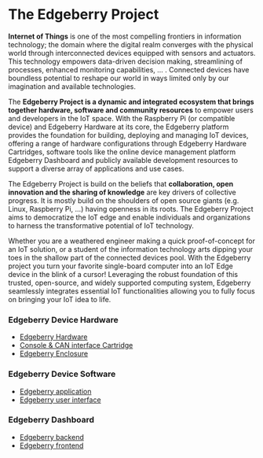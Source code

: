 # The Edgeberry Project

**Internet of Things** is one of the most compelling frontiers in information technology; the domain where the digital realm converges with the physical world through interconnected devices equipped with sensors and actuators. This technology empowers data-driven decision making, streamlining of processes, enhanced monitoring capabilities, ... . Connected devices have boundless potential to reshape our world in ways limited only by our imagination and available technologies.

The **Edgeberry Project is a dynamic and integrated ecosystem that brings together hardware, software and community resources** to empower users and developers in the IoT space. With the Raspberry Pi (or compatible device) and Edgeberry Hardware at its core, the Edgeberry platform provides the foundation for building, deploying and managing IoT devices, offering a range of hardware configurations through Edgeberry Hardware Cartridges, software tools like the online device management platform Edgeberry Dashboard and publicly available development resources to support a diverse array of applications and use cases.

The Edgeberry Project is build on the beliefs that **collaboration, open innovation and the sharing of knowledge** are key drivers of collective progress. It is mostly build on the shoulders of open source giants (e.g. Linux, Raspberry Pi, ...) having openness in its roots. The Edgeberry Project aims to democratize the IoT edge and enable individuals and organizations to harness the transformative potential of IoT technology.


Whether you are a weathered engineer making a quick proof-of-concept for an IoT solution, or a student of the information technology arts dipping your toes in the shallow part of the connected devices pool. With the Edgeberry project you turn your favorite single-board computer into an IoT Edge device in the blink of a cursor! Leveraging the robust foundation of this trusted, open-source, and widely supported computing system, Edgeberry seamlessly integrates essential IoT functionalities allowing you to fully focus on bringing your IoT idea to life.

### Edgeberry Device Hardware
- [Edgeberry Hardware](https://github.com/Edgeberry/Edgeberry-hardware)
- [Console & CAN interface Cartridge](https://github.com/Edgeberry/Edgeberry-cartridge-console-can)
- [Edgeberry Enclosure](https://www.thingiverse.com/thing:6595172)
### Edgeberry Device Software
 - [Edgeberry application](https://github.com/Edgeberry/Edgeberry)
 - [Edgeberry user interface](https://github.com/Edgeberry/Edgeberry-UI)
### Edgeberry Dashboard
 - [Edgeberry backend](https://github.com/Edgeberry/Edgeberry-dashboard)
 - [Edgeberry frontend](https://github.com/Edgeberry/Edgeberry-dashboard-UI)
